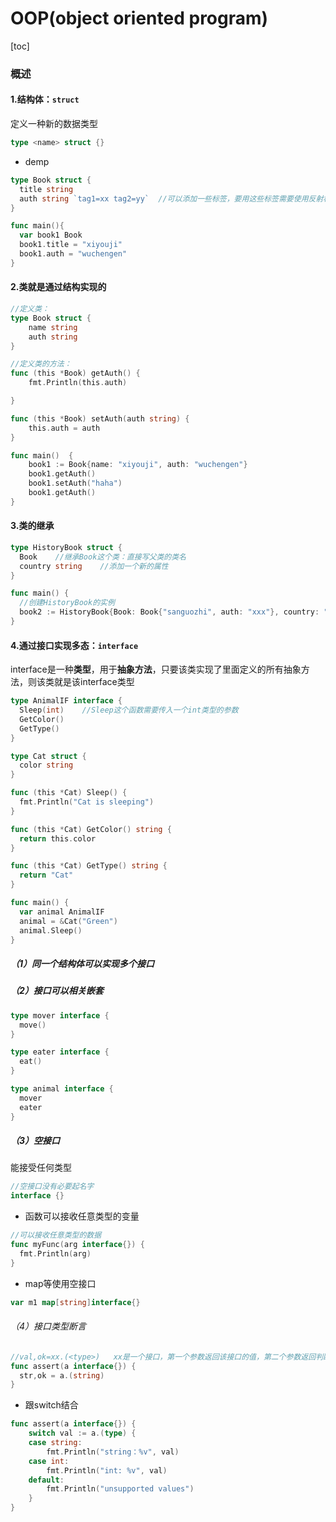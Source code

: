 # OOP(object oriented program)

[toc]

### 概述

#### 1.结构体：`struct`
定义一种新的数据类型
```go
type <name> struct {}
```

* demp
```go
type Book struct {
  title string  
  auth string `tag1=xx tag2=yy`  //可以添加一些标签，要用这些标签需要使用反射机制
}

func main(){
  var book1 Book
  book1.title = "xiyouji"
  book1.auth = "wuchengen"
}
```

#### 2.类就是通过结构实现的
```go
//定义类：
type Book struct {
	name string
	auth string
}

//定义类的方法：
func (this *Book) getAuth() {
	fmt.Println(this.auth)

}

func (this *Book) setAuth(auth string) {
	this.auth = auth
}

func main()  {
	book1 := Book{name: "xiyouji", auth: "wuchengen"}
	book1.getAuth()
	book1.setAuth("haha")
	book1.getAuth()
}
```

#### 3.类的继承
```go
type HistoryBook struct {
  Book    //继承Book这个类：直接写父类的类名
  country string    //添加一个新的属性
}

func main() {
  //创建HistoryBook的实例
  book2 := HistoryBook{Book: Book{"sanguozhi", auth: "xxx"}, country: "China"}
}
```

#### 4.通过接口实现多态：`interface`
interface是一种**类型**，用于**抽象方法**，只要该类实现了里面定义的所有抽象方法，则该类就是该interface类型
```go
type AnimalIF interface {
  Sleep(int)    //Sleep这个函数需要传入一个int类型的参数
  GetColor()
  GetType()
}

type Cat struct {
  color string
}

func (this *Cat) Sleep() {
  fmt.Println("Cat is sleeping")
}

func (this *Cat) GetColor() string {
  return this.color
}

func (this *Cat) GetType() string {
  return "Cat"
}

func main() {
  var animal AnimalIF
  animal = &Cat("Green")
  animal.Sleep()
}
```

##### （1）同一个结构体可以实现多个接口

##### （2）接口可以相关嵌套
```go
type mover interface {
  move()
}

type eater interface {
  eat()
}

type animal interface {
  mover
  eater
}
```

##### （3）空接口
能接受任何类型
```go
//空接口没有必要起名字
interface {}
```

* 函数可以接收任意类型的变量
```go
//可以接收任意类型的数据
func myFunc(arg interface{}) {
  fmt.Println(arg)
}
```

* map等使用空接口
```go
var m1 map[string]interface{}
```

###### （4）接口类型断言
```go
//val,ok=xx.(<type>)   xx是一个接口，第一个参数返回该接口的值，第二个参数返回判断的结果
func assert(a interface{}) {
  str,ok = a.(string)
}
```

* 跟switch结合
```go
func assert(a interface{}) {
	switch val := a.(type) {
	case string:
		fmt.Println("string：%v", val)
	case int:
		fmt.Println("int: %v", val)
	default:
		fmt.Println("unsupported values")
	}
}
```
